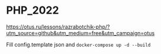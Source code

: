# PHP_2022

https://otus.ru/lessons/razrabotchik-php/?utm_source=github&utm_medium=free&utm_campaign=otus

Fill config.template json and
`docker-compose up -d --build`